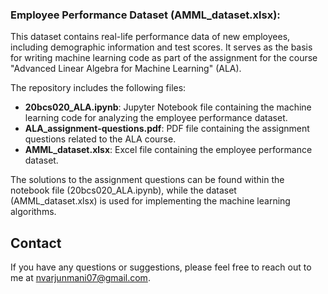 ### Employee Performance Dataset (AMML_dataset.xlsx):

This dataset contains real-life performance data of new employees, including demographic information and test scores. It serves as the basis for writing machine learning code as part of the assignment for the course "Advanced Linear Algebra for Machine Learning" (ALA).

The repository includes the following files:

- **20bcs020_ALA.ipynb**: Jupyter Notebook file containing the machine learning code for analyzing the employee performance dataset.
- **ALA_assignment-questions.pdf**: PDF file containing the assignment questions related to the ALA course.
- **AMML_dataset.xlsx**: Excel file containing the employee performance dataset.

The solutions to the assignment questions can be found within the notebook file (20bcs020_ALA.ipynb), while the dataset (AMML_dataset.xlsx) is used for implementing the machine learning algorithms.

## Contact

If you have any questions or suggestions, please feel free to reach out to me at [nvarjunmani07@gmail.com](mailto:nvarjunmani07@gmail.com).
